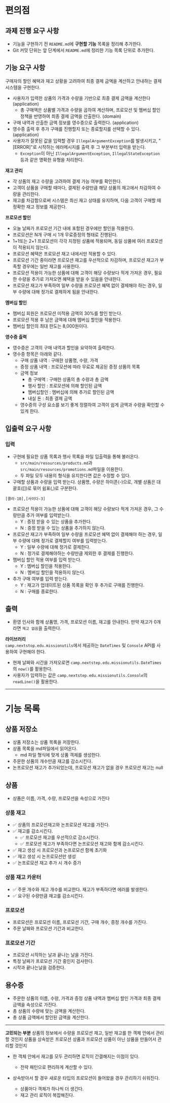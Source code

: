 # 편의점

## 과제 진행 요구 사항

- 기능을 구현하기 전 `README.md`에 **구현할 기능** 목록을 정리해 추가한다.
- Git 커밋 단위는 앞 단계에서 `README.md`에 정리한 기능 목록 단위로 추가한다.

## 기능 요구 사항

구매자의 할인 혜택과 재고 상황을 고려하여 최종 결제 금액을 계산하고 안내하는 결제 시스템을 구현한다.

- 사용자가 입력한 상품의 가격과 수량을 기반으로 최종 결제 금액을 계산한다 (application)
  - 총 구매액은 상품별 가격과 수량을 곱하여 계산하며, 프로모션 및 멤버십 할인 정책을 반영하여 최종 결제 금액을 산출한다. (domain)
- 구매 내역과 산출한 금액 정보를 영수증으로 출력한다. (application)
- 영수증 출력 후 추가 구매를 진행할지  또는 종료할지를 선택할 수 있다. (application)
- 사용자가 잘못된 값을 입력할 경우 `IllegalArgumentException`를 발생시키고, "[ERROR]"로 시작하는 에러메시지를 출력 후 그 부분부터 입력을 받는다.
  - `Exception`이 아닌 `IllegalArgumentException`, `IllegalStateException` 등과 같은 명확한 유형을 처리한다.

**재고 관리**
- 각 상품의 재고 수량을 고려하여 결제 가능 여부를 확인한다.
- 고객이 상품을 구매할 때마다, 결제된 수량만큼 해당 상품의 재고에서 차감하여 수량을 관리한다.
- 재고를 차감함으로써 시스템은 최신 재고 상태를 유지하며, 다음 고객이 구매할 때 정확한 재고 정보를 제공한다.

**프로모션 할인**
- 오늘 날짜가 프로모션 기간 내에 포함된 경우에만 할인을 적용한다.
- 프로모션은 N개 구매 시 1개 무료증정의 형태로 진행된다.
- 1+1또는 2+1 프로모션이  각각 지정된 상품에 적용되며, 동일 상품에 여러 프로모션이 적용되지 않는다.
- 프로모션 혜택은 프로모션 재고 내에서만 적용할 수 있다.
- 프로모션 기간 중이라면 프로모션 재고를 우선적으로 차감하며, 프로모션 재고가 부족할 경우에는 일반 재고를 사용한다.
- 프로모션 적용이 가능한 상품에 대해 고객이 해당 수량보다 적게 가져온 경우, 필요한 수량을 추가로 가져오면 혜택을 받을 수 있음을 안내한다.
- 프로모션 재고가 부족하여 일부 수량을 프로모션 혜택 없이 결제해야 하는 경우, 일부 수량에 대해 정가로 결제하게 됨을 안내한다.

**멤버십 할인**
- 멤버십 회원은 프로모션 미적용 금액의 30%를 할인 받는다.
- 프로모션 적용 후 남은 금액에 대해 멤버십 할인을 적용한다.
- 멤버십 할인의 최대 한도는 8,000원이다.

**영수증 출력**
- 영수증은 고객의 구매 내역과 할인을 요약하여 출력한다.
- 영수증 항목은 아래와 같다.
  - 구매 상품 내역 : 구매한 상품명, 수량, 가격
  - 증정 상품 내역 : 프로모션에 따라 무료로 제공된 증정 상품의 목록
  - 금액 정보 
    - 총 구매액 : 구매한 상품의 총 수량과 총 금액
    - 행사 할인 : 프로모션에 의해 할인된 금액
    - 멤버십할인 : 멤버십에 의해 추가로 할인된 금액
    - 내실 돈 : 최종 결제 금액
  - 영수증의 구성 요소를 보기 좋게 정렬하여 고객이 쉽게 금액과 수량을 확인할 수 있게 한다.

## 입출력 요구 사항
### 입력
- 구현에 필요한 상품 목록과 행사 목록을 파일 입출력을 통해 불러온다.
  - `src/main/resources/products.md`과 `src/main/resources/promotions.md`파일을 이용한다.
  - 두 파일 모두 내용의 형식을 유지한다면 값은 수정할 수 있다.
- 구매할 상품과 수량을 입력 받는다. 상품명, 수량은 하이픈(-)으로, 개별 상품은 대괄호([])로 묶어 쉼표(,)로 구분한다.
```text
[콜라-10],[사이다-3]
```
- 프로모션 적용이 가능한 상품에 대해 고객이 해당 수량보다 적게 가져온 경우, 그 수량만큼 추가 여부를 입력받는다.
  - Y : 증정 받을 수 있는 상품을 추가한다.
  - N : 증정 받을 수 있는 상품을 추가하지 않는다.
- 프로모션 재고가 부족하여 일부 수량을 프로모션 혜택 없이 결제해야 하는 경우, 일부 수량에 대해 정가로 결제할지 여부를 입력받는다.
  - Y : 일부 수량에 대해 정가로 결제한다.
  - N : 정가로 결제해야하는 수량만큼 제외한 후 결제를 진행한다.
- 멤버십 할인 적용 여부를 입력 받는다.
  - Y : 멤버십 할인을 적용한다.
  - N : 멤버십 할인을 적용하지 않는다.
- 추가 구매 여부를 입력 받는다.
  - Y : 재고가 업데이트된 상품 목록을 확인 후 추가로 구매를 진행한다.
  - N :  구매를 종료한다.

## 출력
- 환영 인사와 함께 상품명, 가격, 프로모션 이름, 재고를 안내한다. 만약 재고가 0개라면 `재고 없음`을 출력한다.

**라이브러리**   
`camp.nextstop.edu.missionutils`에서 제공하는 `DateTimes` 및 `Console` API를 사용하여 구현해야 한다.
- 현재 날짜와 시간을 가져오로면 `camp.nextstep.edu.missionutils.DateTimes`의 `now()`를 활용한다.
- 사용자가 입력하는 값은 `camp.nextstep.edu.missionutils.Console`의 `readLine()`을 활용한다.



----------------
# 기능 목록

## 상품 저장소
- 상품 저장소는 상품 목록을 저장한다.
- 상품 목록을 md파일에서 읽어온다.
  - md 파일 형식에 맞게 상품 객체를 생성한다.
- 주문한 상품의 개수만큼 재고를 감소시킨다.
- 논프로모션 재고가 추가되었는데, 프로모션 재고가 없을 경우 프로모션 재고는 null

## 상품
- 상품은 이름, 가격, 수량, 프로모션을 속성으로 가진다

### 상품 재고 
- ✅ 상품의 프로모션재고와 논프로모션 재고를 가진다. 
- ✅ 재고를 감소시킨다.
  - ✅ 프로모션 재고를 우선적으로 감소시킨다. 
  - ✅ 프로모션 재고가 부족하다면 논프로모션 재고와 함께 감소시킨다.
- ✅ 재고 생성 시 프로모션과 논프로모션 함께 초기화
- ✅ 재고 생성 시 논프로모션만 생성
- ✅ 논프로모션 재고 추가 시 개수 증가


### 상품 재고 카운터
- ✅ 주문 개수와 재고 개수를 비교한다. 재고가 부족하다면 에러를 발생한다.
- ✅ 요구된 수량만큼 재고를 감소시킨다.

### 프로모션
- 프로모션은 프로모션 이름, 프로모션 기간, 구매 개수, 증정 개수를 가진다.
- 주문 날짜와 프로모션 기간과 비교한다.

### 프로모션 기간
- 프로모션 시작하는 날과 끝나는 날을 가진다.
- 특정 날짜가 프로모션 기간 중인지 검사한다.
- 시작과 끝나는날을 검증한다.

## 용수증
- 주문한 상품의 이름, 수량, 가격과 증정 상품 내역과 멤버십 할인 가격과 최종 결제금액을 속성으로 가진다.
- 총 상품의 수량에 맞는 금액을 계산한다.
- 총 상품 금액에서 할인된 금액을 계산한다.


--- 
**고민되는 부분**
상품의 정보에서 수량을 프로모션 재고, 일반 재고를 한 객체 안에서 관리할 것인지
상품을 상속받은 프로모션 상품과 프로모션 상품이 아닌 상품을 만들어서 관리할 것인지

- 한 객체 안에서 재고를 모두 관리하면 로직이 간결해지는 이점이 있다.
    - 전략 패턴으로 편리하게 계산할 수 있다.

- 상속받아서 할 경우 새로운 타입의 프로모션이 들어왔을 경우 관리하기 쉬워진다.
  - 상품마다 객체가 하나씩 더 생긴다.
  - 재고 관리 로직이 복잡해진다.
